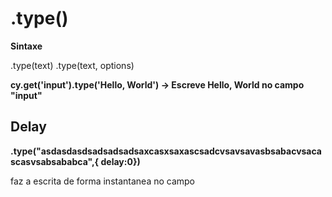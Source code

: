 # .type()

**Sintaxe**

.type(text)
.type(text, options)


**cy.get('input').type('Hello, World') -> Escreve Hello, World no campo "input"**

## Delay


**.type("asdasdasdsadsadsadsaxcasxsaxascsadcvsavsavasbsabacvsacascasvsabsababca",{ delay:0})**

faz a escrita de forma instantanea no campo